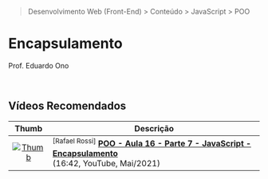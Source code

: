 > Desenvolvimento Web (Front-End) > Conteúdo > JavaScript > POO

# Encapsulamento

Prof. Eduardo Ono

<br>

## Vídeos Recomendados

| Thumb | Descrição |
| :-: | --- |
| [![Thumb](https://img.youtube.com/vi/FbuRUYa-3t8/default.jpg)](https://www.youtube.com/watch?v=FbuRUYa-3t8 "POO - Aula 16 - Parte 7 - JavaScript - Encapsulamento") | <sup>[Rafael Rossi]</sup> [__POO - Aula 16 - Parte 7 - JavaScript - Encapsulamento__](https://www.youtube.com/watch?v=FbuRUYa-3t8) <br> (16:42, YouTube, Mai/2021)

<br>
